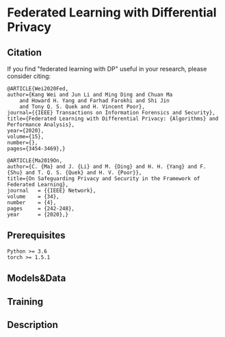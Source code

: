 Federated Learning with Differential Privacy
======
Citation
-----
If you find "federated learning with DP" useful in your research, please consider citing:

    @ARTICLE{Wei2020Fed,
    author={Kang Wei and Jun Li and Ming Ding and Chuan Ma 
        and Howard H. Yang and Farhad Farokhi and Shi Jin
        and Tony Q. S. Quek and H. Vincent Poor},
    journal={{IEEE} Transactions on Information Forensics and Security},
    title={Federated Learning with Differential Privacy: {Algorithms} and Performance Analysis},
    year={2020},
    volume={15},
    number={},
    pages={3454-3469},}

    @ARTICLE{Ma2019On,
    author={C. {Ma} and J. {Li} and M. {Ding} and H. H. {Yang} and F. {Shu} and T. Q. S. {Quek} and H. V. {Poor}},
    title={On Safeguarding Privacy and Security in the Framework of Federated Learning},
    journal   = {{IEEE} Network},
    volume    = {34},
    number    = {4},
    pages     = {242-248},
    year      = {2020},}

Prerequisites
-----
    Python >= 3.6
    torch >= 1.5.1
Models&Data
-----

Training
-----

Description
-----
